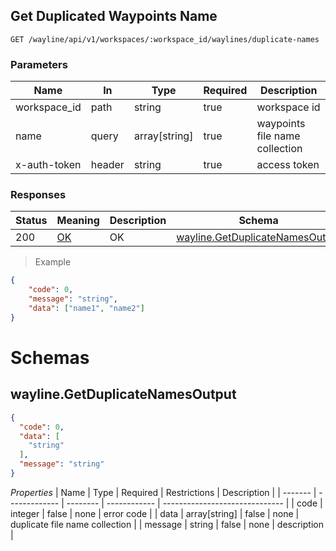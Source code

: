 ## Get Duplicated Waypoints Name

<a id="opIdwayline-get-duplicate-names"></a>


`GET /wayline/api/v1/workspaces/:workspace_id/waylines/duplicate-names`

<h3 id="获取重复的航线文件名称-parameters">Parameters</h3>

| Name         | In     | Type          | Required | Description                    |
| ------------ | ------ | ------------- | -------- | ------------------------------ |
| workspace_id | path   | string        | true     | workspace id                   |
| name         | query  | array[string] | true     | waypoints file name collection |
| x-auth-token | header | string        | true     | access token                   |



<h3 id="获取重复的航线文件名称-responses">Responses</h3>

| Status | Meaning                                                 | Description | Schema                                                       |
| ------ | ------------------------------------------------------- | ----------- | ------------------------------------------------------------ |
| 200    | [OK](https://tools.ietf.org/html/rfc7231#section-6.3.1) | OK          | [wayline.GetDuplicateNamesOutput](#schemawayline.getduplicatenamesoutput) |

> Example

```json
{
    "code": 0,
    "message": "string",
    "data": ["name1", "name2"]
}
```

# Schemas

<h2 id="tocS_wayline.GetDuplicateNamesOutput">wayline.GetDuplicateNamesOutput</h2>

<!-- backwards compatibility -->
<a id="schemawayline.getduplicatenamesoutput"></a>
<a id="schema_wayline.GetDuplicateNamesOutput"></a>
<a id="tocSwayline.getduplicatenamesoutput"></a>
<a id="tocswayline.getduplicatenamesoutput"></a>

```json
{
  "code": 0,
  "data": [
    "string"
  ],
  "message": "string"
}

```

*Properties*
| Name    | Type          | Required | Restrictions | Description                    |
| ------- | ------------- | -------- | ------------ | ------------------------------ |
| code    | integer       | false    | none         | error code                     |
| data    | array[string] | false    | none         | duplicate file name collection |
| message | string        | false    | none         | description                    |